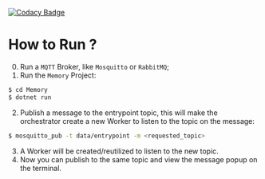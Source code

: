 [![Codacy Badge](https://api.codacy.com/project/badge/Grade/45cbd5c889ff42a1bffe241b87cfd865)](https://www.codacy.com/app/ramonmelo/TiamatMemories?utm_source=github.com&amp;utm_medium=referral&amp;utm_content=canionlabs/TiamatMemories&amp;utm_campaign=Badge_Grade)

# How to Run ?

0. Run a `MQTT` Broker, like `Mosquitto` or `RabbitMQ`;
1. Run the `Memory` Project:

```sh
$ cd Memory
$ dotnet run
```

2. Publish a message to the entrypoint topic, this will make the orchestrator create a new Worker to listen to the topic on the message:

```sh
$ mosquitto_pub -t data/entrypoint -m <requested_topic>
```

3. A Worker will be created/reutilized to listen to the new topic.
4. Now you can publish to the same topic and view the message popup on the terminal.
